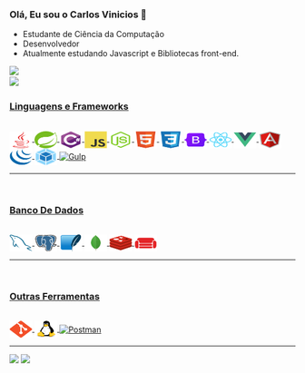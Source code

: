 ### Olá, Eu sou o Carlos Vinicios 👋

<ul>
  <li> Estudante de Ciência da Computação
  <li> Desenvolvedor
  <li> Atualmente estudando Javascript e Bibliotecas front-end.
</ul>

<div>
  <a href="https://github.com/CarlosVinicios99">
  <img height="200em" src="https://github-readme-stats.vercel.app/api?username=CarlosVinicios99&show_icons=true&theme=dark&include_all_commits=true&count_private=true"/><br>
  <img height="220em" src="https://github-readme-stats.vercel.app/api/top-langs/?username=CarlosVinicios99&layout=compact&langs_count=16&theme=dark"/>
</div>

### Linguagens e Frameworks
<div style = "display: inline_block" > <br>
  <img align="center" alt="Java" height="30" width="40" src="https://raw.githubusercontent.com/devicons/devicon/master/icons/java/java-plain.svg">
   <img align="center" alt="Spring" height="30" width="40" src="https://raw.githubusercontent.com/devicons/devicon/master/icons/spring/spring-original.svg">
   <img align="center" alt="C#" height="30" width="40" src="https://raw.githubusercontent.com/devicons/devicon/master/icons/csharp/csharp-original.svg">
   <img align="center" alt="Js" height="30" width="40" src="https://raw.githubusercontent.com/devicons/devicon/master/icons/javascript/javascript-original.svg">
    <img align="center" alt="Node" height="30" width="40" src="https://raw.githubusercontent.com/devicons/devicon/master/icons/nodejs/nodejs-original.svg">
  <img align="center" alt="HTML" height="30" width="40" src="https://raw.githubusercontent.com/devicons/devicon/master/icons/html5/html5-original.svg">
  <img align="center" alt="CSS" height="30" width="40" src="https://raw.githubusercontent.com/devicons/devicon/master/icons/css3/css3-original.svg">
   <img align="center" alt="Bootstrap" height="30" width="40" src="https://raw.githubusercontent.com/devicons/devicon/master/icons/bootstrap/bootstrap-original.svg">
  <img align="center" alt="React" height="30" width="40" src="https://raw.githubusercontent.com/devicons/devicon/master/icons/react/react-original.svg">
   <img align="center" alt="Vue" height="30" width="40" src="https://raw.githubusercontent.com/devicons/devicon/master/icons/vuejs/vuejs-original.svg">
   <img align="center" alt="Angular" height="30" width="40" src="https://raw.githubusercontent.com/devicons/devicon/master/icons/angularjs/angularjs-original.svg">
    <img align="center" alt="Jquery" height="30" width="40" src="https://raw.githubusercontent.com/devicons/devicon/master/icons/jquery/jquery-original.svg">
   <img align="center" alt="webpack" height="30" width="40" src="https://raw.githubusercontent.com/devicons/devicon/master/icons/webpack/webpack-original.svg">
  <img align="center" alt="Gulp" height="30" width="40" src="https://cdn.iconscout.com/icon/free/png-256/gulp-226000.png?f=avif&w=128">
  </div>
  <hr>
  <br>
  
### Banco De Dados
<div style = "display: inline_block" > <br>
   <img align="center" alt="MySQL" height="30" width="40" src="https://raw.githubusercontent.com/devicons/devicon/master/icons/mysql/mysql-original.svg">
  <img align="center" alt="PostgreSQL" height="30" width="40" src="https://raw.githubusercontent.com/devicons/devicon/master/icons/postgresql/postgresql-original.svg"> 
   <img align="center" alt="SQLite" height="30" width="40" src="https://raw.githubusercontent.com/devicons/devicon/master/icons/sqlite/sqlite-original.svg"> 
   <img align="center" alt="MongoDB" height="30" width="40" src="https://raw.githubusercontent.com/devicons/devicon/master/icons/mongodb/mongodb-original.svg">
   <img align="center" alt="Redis" height="30" width="40" src="https://raw.githubusercontent.com/devicons/devicon/master/icons/redis/redis-original.svg">
     <img align="center" alt="CouchDB" height="30" width="40" src="https://raw.githubusercontent.com/devicons/devicon/master/icons/couchdb/couchdb-original.svg">
</div>
<hr>
<br>

### Outras Ferramentas
<div style = "display: inline_block" > <br>
 <img align="center" alt="Git" height="30" width="40" src="https://raw.githubusercontent.com/devicons/devicon/master/icons/git/git-original.svg">
  <img align="center" alt="linux" height="30" width="40" src="https://raw.githubusercontent.com/devicons/devicon/master/icons/linux/linux-original.svg">
    <img align="center" alt="Postman" height="32" width="32" src="https://uxwing.com/wp-content/themes/uxwing/download/brands-and-social-media/postman-icon.png">  
</div>

 <div>
  <hr>
  <a href = "carlosvinicios@id.uff.br"><img src="https://img.shields.io/badge/Gmail-D14836?style=for-the-badge&logo=gmail&logoColor=white" target="_blank"></a>
  <a href="https://www.linkedin.com/in/carlos-vinicios-de-souza-azeredo-3a7896214" target="_blank"><img src="https://img.shields.io/badge/-LinkedIn-%230077B5?style=for-the-badge&logo=linkedin&logoColor=white" target="_blank"></a>   
</div>
